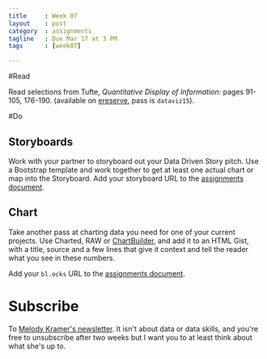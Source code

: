 ```yaml
---
title     : Week 07
layout    : post
category  : assignments
tagline   : Due Mar 17 at 3 PM
tags      : [week07]

---
```


#Read

Read selections from Tufte, *Quantitative Display of Information*: pages 91-105, 176-190. (available on [ereserve](http://cunygsj.docutek.com/eres/coursepage.aspx?cid=166), pass is `dataviz15`).

#Do

## Storyboards
Work with your partner to storyboard out your Data Driven Story pitch. Use a Bootstrap template and work together to get at least one actual chart or map into the Storyboard. Add your storyboard URL to the [assignments document](https://docs.google.com/a/journalism.cuny.edu/document/d/1kUg2EfTBZsK0HG5TAenIa68_d9B6Od6uO6B_BRch0SE/edit?usp=sharing). 

## Chart 
Take another pass at charting data you need for one of your current projects. Use Charted, RAW or [ChartBuilder](http://quartz.github.io/Chartbuilder/), and add it to an HTML Gist, with a title, source and a few lines that give it context and tell the reader what you see in these numbers.

Add your `bl.ocks` URL to the [assignments document](https://docs.google.com/a/journalism.cuny.edu/document/d/1kUg2EfTBZsK0HG5TAenIa68_d9B6Od6uO6B_BRch0SE/edit?usp=sharing). 

# Subscribe

To [Melody Kramer's newsletter](http://www.tinyletter.com/melodykramer). It isn't about data or data skills, and you're free to unsubscribe after two weeks but I want you to at least think about what she's up to. 
